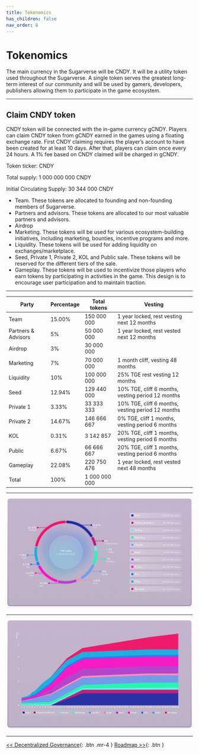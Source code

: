 ```yaml
---
title: Tokenomics
has_children: false
nav_order: 8
---
```


# Tokenomics

The main currency in the Sugarverse will be CNDY. It will be a utility token used throughout the Sugarverse. A single token serves the greatest long-term interest of our community and will be used by gamers, developers, publishers allowing them to participate in the game ecosystem.

---

## Claim CNDY token

CNDY token will be connected with the in-game currency gCNDY. Players can claim CNDY token from gCNDY earned in the games using a floating exchange rate. First CNDY claiming requires the player’s account to have been created for at least 10 days. After that, players can claim once every 24 hours. A 1% fee based on CNDY claimed will be charged in gCNDY.

Token ticker: CNDY

Total supply:	1 000 000 000 CNDY

Initial Circulating Supply:	30 344 000 CNDY

- Team. These tokens are allocated to founding and non-founding members of Sugarverse.
- Partners and advisors. These tokens are allocated to our most valuable partners and advisors.
- Airdrop
- Marketing. These tokens will be used for various ecosystem-building initiatives, including marketing, bounties, incentive programs and more.
- Liquidity. These tokens will be used for adding liquidity on exchanges/marketplace.
- Seed, Private 1, Private 2, KOL and Public sale. These tokens will be reserved for the different tiers of the sale.
- Gameplay. These tokens will be used to incentivize those players who earn tokens by participating in activities in the game. This design is to encourage user participation and to maintain traction.

---

| Party | Percentage | Total tokens | Vesting |
| ------------- | ------------- | ------------- | ------------- |
| Team | 15.00% | 150 000 000 | 1 year locked, rest vesting next 12 months |
| Partners & Advisors | 5% | 50 000 000 | 1 year locked, rest vested next 12 months |
| Airdrop | 3% | 30 000 000 | |
| Marketing | 7% | 70 000 000 | 1 month cliff, vesting 48 months |
| Liquidity | 10% | 100 000 000 | 25% TGE rest vesting 12 months |
| Seed | 12.94% | 129 440 000 | 10% TGE, cliff 6 months, vesting period 12 months |
| Private 1 | 3.33% | 33 333 333 | 10% TGE, cliff 6 months, vesting period 12 months |
| Private 2 | 14.67% | 146 666 667 | 0% TGE, cliff 1 months, vesting period 6 months |
| KOL| 0.31% | 3 142 857 | 20% TGE, cliff 1 months, vesting period 6 months |
| Public | 6.67% | 66 666 667 | 20% TGE, cliff 1 months,  vesting period 6 months |
| Gameplay | 22.08% | 220 750 476 | 1 year locked, rest vested next 48 months |
| Total | 100% | 1 000 000 000 | |

---

![cycle](/assets/prod-tokenomics-wheel.png)

---

![cycle](/assets/prod-tokenomics-chart.png)

---

[<< Decentralized Governance](https://sugarverse.github.io/7_decentralised.html){: .btn .mr-4 }
[Roadmap >>](https://sugarverse.github.io/9_roadmap.html){: .btn }
